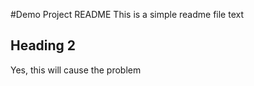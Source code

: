 #Demo Project README
This is a simple readme file
text

## Heading 2
Yes, this will cause the problem